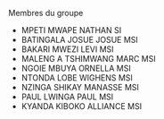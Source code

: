Membres du groupe



 * MPETI MWAPE NATHAN SI
 * BATINGALA JOSUE JOSUE MSI
 * BAKARI MWEZI LEVI MSI
 * MALENG A TSHIMWANG MARC MSI
 * NGOIE MBUYA ORNELLA MSI
 * NTONDA LOBE WIGHENS MSI
 * NZINGA SHIKAY MANASSE MSI
 * PAUL LWINGA PAUL MSI
 * KYANDA KIBOKO ALLIANCE MSI
